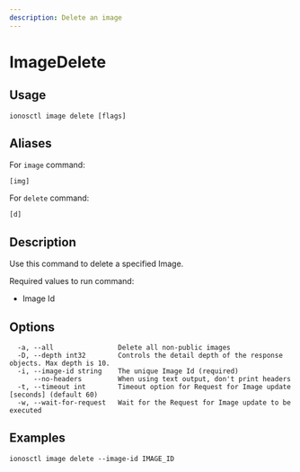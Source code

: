 ```yaml
---
description: Delete an image
---
```


# ImageDelete

## Usage

```text
ionosctl image delete [flags]
```

## Aliases

For `image` command:

```text
[img]
```

For `delete` command:

```text
[d]
```

## Description

Use this command to delete a specified Image.

Required values to run command:

* Image Id

## Options

```text
  -a, --all                Delete all non-public images
  -D, --depth int32        Controls the detail depth of the response objects. Max depth is 10.
  -i, --image-id string    The unique Image Id (required)
      --no-headers         When using text output, don't print headers
  -t, --timeout int        Timeout option for Request for Image update [seconds] (default 60)
  -w, --wait-for-request   Wait for the Request for Image update to be executed
```

## Examples

```text
ionosctl image delete --image-id IMAGE_ID
```

